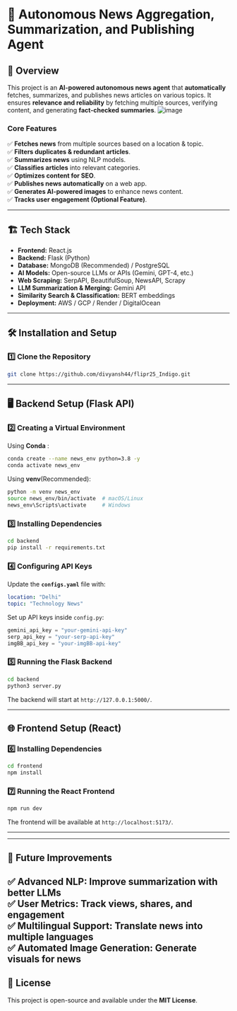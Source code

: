 # 📰 Autonomous News Aggregation, Summarization, and Publishing Agent

## 🚀 Overview
This project is an **AI-powered autonomous news agent** that **automatically** fetches, summarizes, and publishes news articles on various topics. It ensures **relevance and reliability** by fetching multiple sources, verifying content, and generating **fact-checked summaries**.
![image](https://github.com/user-attachments/assets/07142275-33e9-4698-a167-2d59badd3fa1)

### **Core Features**
✅ **Fetches news** from multiple sources based on a location & topic.  
✅ **Filters duplicates & redundant articles**.  
✅ **Summarizes news** using NLP models.  
✅ **Classifies articles** into relevant categories.  
✅ **Optimizes content for SEO**.  
✅ **Publishes news automatically** on a web app.  
✅ **Generates AI-powered images** to enhance news content.  
✅ **Tracks user engagement (Optional Feature)**.  

---

## 🏗 Tech Stack
- **Frontend:** React.js
- **Backend:** Flask (Python)
- **Database:** MongoDB (Recommended) / PostgreSQL
- **AI Models:** Open-source LLMs or APIs (Gemini, GPT-4, etc.)
- **Web Scraping:** SerpAPI, BeautifulSoup, NewsAPI, Scrapy
- **LLM Summarization & Merging:** Gemini API
- **Similarity Search & Classification:** BERT embeddings
- **Deployment:** AWS / GCP / Render / DigitalOcean

---

## 🛠 Installation and Setup

### **1️⃣ Clone the Repository**
```bash
git clone https://github.com/divyansh44/flipr25_Indigo.git

```

---

## 🖥 Backend Setup (Flask API)
### **2️⃣ Creating a Virtual Environment**
Using **Conda** :
```bash
conda create --name news_env python=3.8 -y
conda activate news_env
```

Using **venv**(Recommended):
```bash
python -m venv news_env
source news_env/bin/activate  # macOS/Linux
news_env\Scripts\activate     # Windows
```

### **3️⃣ Installing Dependencies**
```bash
cd backend
pip install -r requirements.txt
```

### **4️⃣ Configuring API Keys**
Update the **`configs.yaml`** file with:
```yaml
location: "Delhi"
topic: "Technology News"

```
Set up API keys inside `config.py`:
```python
gemini_api_key = "your-gemini-api-key"
serp_api_key = "your-serp-api-key"
imgBB_api_key = "your-imgBB-api-key"


```

### **5️⃣ Running the Flask Backend**
```bash
cd backend
python3 server.py
```
The backend will start at `http://127.0.0.1:5000/`.

---

## 🌐 Frontend Setup (React)
### **6️⃣ Installing Dependencies**
```bash
cd frontend
npm install

```

### **7️⃣ Running the React Frontend**
```bash
npm run dev
```
The frontend will be available at `http://localhost:5173/`.

---




---
## 🎯 Future Improvements
✅ **Advanced NLP**: Improve summarization with better LLMs  
✅ **User Metrics**: Track views, shares, and engagement  
✅ **Multilingual Support**: Translate news into multiple languages  
✅ **Automated Image Generation**: Generate visuals for news  
---

## 📜 License
This project is open-source and available under the **MIT License**.

